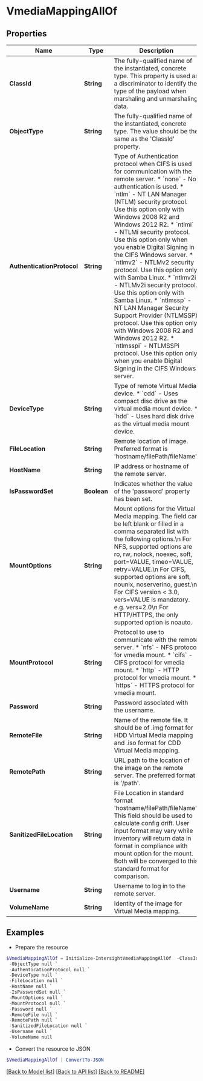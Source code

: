 # VmediaMappingAllOf
## Properties

Name | Type | Description | Notes
------------ | ------------- | ------------- | -------------
**ClassId** | **String** | The fully-qualified name of the instantiated, concrete type. This property is used as a discriminator to identify the type of the payload when marshaling and unmarshaling data. | [default to "vmedia.Mapping"]
**ObjectType** | **String** | The fully-qualified name of the instantiated, concrete type. The value should be the same as the &#39;ClassId&#39; property. | [default to "vmedia.Mapping"]
**AuthenticationProtocol** | **String** | Type of Authentication protocol when CIFS is used for communication with the remote server. * &#x60;none&#x60; - No authentication is used. * &#x60;ntlm&#x60; - NT LAN Manager (NTLM) security protocol. Use this option only with Windows 2008 R2 and Windows 2012 R2. * &#x60;ntlmi&#x60; - NTLMi security protocol. Use this option only when you enable Digital Signing in the CIFS Windows server. * &#x60;ntlmv2&#x60; - NTLMv2 security protocol. Use this option only with Samba Linux. * &#x60;ntlmv2i&#x60; - NTLMv2i security protocol. Use this option only with Samba Linux. * &#x60;ntlmssp&#x60; - NT LAN Manager Security Support Provider (NTLMSSP) protocol. Use this option only with Windows 2008 R2 and Windows 2012 R2. * &#x60;ntlmsspi&#x60; - NTLMSSPi protocol. Use this option only when you enable Digital Signing in the CIFS Windows server. | [optional] [default to "none"]
**DeviceType** | **String** | Type of remote Virtual Media device. * &#x60;cdd&#x60; - Uses compact disc drive as the virtual media mount device. * &#x60;hdd&#x60; - Uses hard disk drive as the virtual media mount device. | [optional] [default to "cdd"]
**FileLocation** | **String** | Remote location of image. Preferred format is &#39;hostname/filePath/fileName&#39;. | [optional] 
**HostName** | **String** | IP address or hostname of the remote server. | [optional] 
**IsPasswordSet** | **Boolean** | Indicates whether the value of the &#39;password&#39; property has been set. | [optional] [readonly] [default to $false]
**MountOptions** | **String** | Mount options for the Virtual Media mapping. The field can be left blank or filled in a comma separated list with the following options.\n For NFS, supported options are ro, rw, nolock, noexec, soft, port&#x3D;VALUE, timeo&#x3D;VALUE, retry&#x3D;VALUE.\n For CIFS, supported options are soft, nounix, noserverino, guest.\n For CIFS version &lt; 3.0, vers&#x3D;VALUE is mandatory. e.g. vers&#x3D;2.0\n For HTTP/HTTPS, the only supported option is noauto. | [optional] 
**MountProtocol** | **String** | Protocol to use to communicate with the remote server. * &#x60;nfs&#x60; - NFS protocol for vmedia mount. * &#x60;cifs&#x60; - CIFS protocol for vmedia mount. * &#x60;http&#x60; - HTTP protocol for vmedia mount. * &#x60;https&#x60; - HTTPS protocol for vmedia mount. | [optional] [default to "nfs"]
**Password** | **String** | Password associated with the username. | [optional] 
**RemoteFile** | **String** | Name of the remote file. It should be of .img format for HDD Virtual Media mapping and .iso format for CDD Virtual Media mapping. | [optional] 
**RemotePath** | **String** | URL path to the location of the image on the remote server. The preferred format is &#39;/path&#39;. | [optional] 
**SanitizedFileLocation** | **String** | File Location in standard format &#39;hostname/filePath/fileName&#39;. This field should be used to calculate config drift. User input format may vary while inventory will return data in format in compliance with mount option for the mount. Both will be converged to this standard format for comparison. | [optional] [readonly] 
**Username** | **String** | Username to log in to the remote server. | [optional] 
**VolumeName** | **String** | Identity of the image for Virtual Media mapping. | [optional] 

## Examples

- Prepare the resource
```powershell
$VmediaMappingAllOf = Initialize-IntersightVmediaMappingAllOf  -ClassId null `
 -ObjectType null `
 -AuthenticationProtocol null `
 -DeviceType null `
 -FileLocation null `
 -HostName null `
 -IsPasswordSet null `
 -MountOptions null `
 -MountProtocol null `
 -Password null `
 -RemoteFile null `
 -RemotePath null `
 -SanitizedFileLocation null `
 -Username null `
 -VolumeName null
```

- Convert the resource to JSON
```powershell
$VmediaMappingAllOf | ConvertTo-JSON
```

[[Back to Model list]](../README.md#documentation-for-models) [[Back to API list]](../README.md#documentation-for-api-endpoints) [[Back to README]](../README.md)

